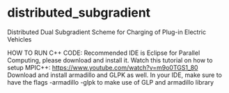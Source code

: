 # distributed_subgradient
Distributed Dual Subgradient Scheme for Charging of Plug-in Electric Vehicles

HOW TO RUN C++ CODE:
Recommended IDE is Eclipse for Parallel Computing, please download and install it. Watch this tutorial on how to setup MPIC++: https://www.youtube.com/watch?v=m9o0TGS1_80
Download and install armadillo and GLPK as well. In your IDE, make sure to have the flags -armadillo -glpk to make use of GLP and armadillo library
